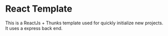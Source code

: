 # React Template

This is a ReactJs + Thunks template used for quickly initialize new projects. It uses a express back end.

